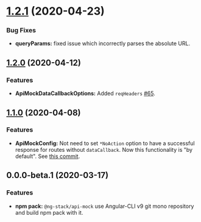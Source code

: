 <a name="1.2.1"></a>
# [1.2.1](https://github.com/KostyaTretyak/ng-stack/releases/tag/api-mock%401.2.1) (2020-04-23)

### Bug Fixes

* **queryParams:** fixed issue which incorrectly parses the absolute URL.

<a name="1.2.0"></a>
## [1.2.0](https://github.com/KostyaTretyak/ng-stack/releases/tag/api-mock%401.2.0) (2020-04-12)

### Features

* **ApiMockDataCallbackOptions:** Added `reqHeaders` [#65](https://github.com/KostyaTretyak/ng-stack/issues/65).

<a name="1.1.0"></a>
## [1.1.0](https://github.com/KostyaTretyak/ng-stack/releases/tag/api-mock%401.1.0) (2020-04-08)

### Features

* **ApiMockConfig:** Not need to set `*NoAction` option to have a successful response for routes without `dataCallback`.
Now this functionality is "by default". See [this commit](https://github.com/KostyaTretyak/ng-stack/commit/269be2d).

<a name="0.0.0-beta.1"></a>
## 0.0.0-beta.1 (2020-03-17)

### Features

* **npm pack:** `@ng-stack/api-mock` use Angular-CLI v9 git mono repository and build npm pack with it.
